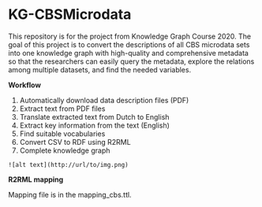 # KG-CBSMicrodata
This repository is for the project from Knowledge Graph Course 2020. The goal of this project is to convert the descriptions of all CBS microdata sets into one knowledge graph with high-quality and comprehensive metadata so that the researchers can easily query the metadata, explore the relations among multiple datasets, and find the needed variables.

**Workflow**

1. Automatically download data description files (PDF)
2. Extract text from PDF files
3. Translate extracted text from Dutch to English
4. Extract key information from the text (English)
5. Find suitable vocabularies
6. Convert CSV to RDF using R2RML
7. Complete knowledge graph

```
![alt text](http://url/to/img.png)
```

**R2RML mapping**

Mapping file is in the mapping_cbs.ttl. 

